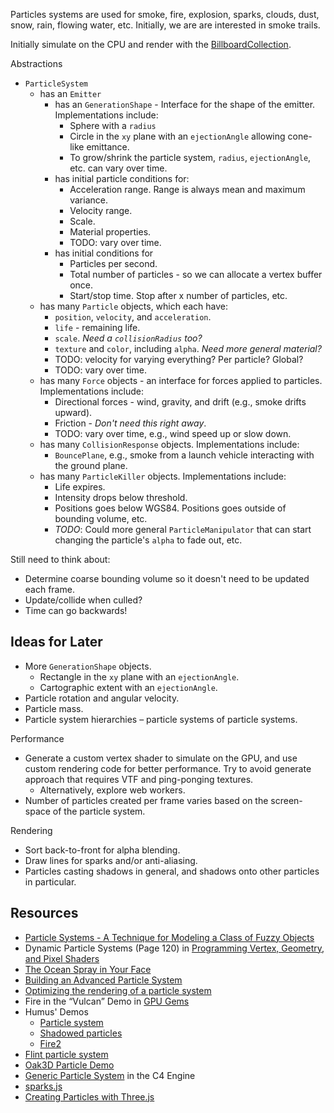 Particles systems are used for smoke, fire, explosion, sparks, clouds, dust, snow, rain, flowing water, etc.  Initially, we are are interested in smoke trails.

Initially simulate on the CPU and render with the [BillboardCollection](http://cesium.agi.com/Cesium/Build/Documentation/BillboardCollection.html).

Abstractions
* `ParticleSystem`
   * has an `Emitter`
      * has an `GenerationShape` - Interface for the shape of the emitter.  Implementations include:
         * Sphere with a `radius`
         * Circle in the `xy` plane with an `ejectionAngle` allowing cone-like emittance.
         * To grow/shrink the particle system, `radius`, `ejectionAngle`, etc. can vary over time.
      * has initial particle conditions for:
         * Acceleration range.  Range is always mean and maximum variance.
         * Velocity range.
         * Scale.
         * Material properties.
         * TODO: vary over time.
      * has initial conditions for
         * Particles per second.
         * Total number of particles - so we can allocate a vertex buffer once.
         * Start/stop time.  Stop after x number of particles, etc.
   * has many `Particle` objects, which each have:
      * `position`, `velocity`, and `acceleration`.
      * `life` - remaining life.
      * `scale`.  _Need a `collisionRadius` too?_
      * `texture` and `color`, including `alpha`.  _Need more general material?_
      * TODO: velocity for varying everything?  Per particle?  Global?
      * TODO: vary over time.
   * has many `Force` objects - an interface for forces applied to particles.  Implementations include:
      * Directional forces - wind, gravity, and drift (e.g., smoke drifts upward).
      * Friction - _Don't need this right away_.
      * TODO: vary over time, e.g., wind speed up or slow down.
   * has many `CollisionResponse` objects.  Implementations include:
      * `BouncePlane`, e.g., smoke from a launch vehicle interacting with the ground plane.
   * has many `ParticleKiller` objects.  Implementations include:
      * Life expires.
      * Intensity drops below threshold.
      * Positions goes below WGS84.  Positions goes outside of bounding volume, etc.
      * _TODO_: Could more general `ParticleManipulator` that can start changing the particle's `alpha` to fade out, etc.

Still need to think about:
* Determine coarse bounding volume so it doesn't need to be updated each frame.
* Update/collide when culled?
* Time can go backwards!

## Ideas for Later

* More `GenerationShape` objects.
   * Rectangle in the `xy` plane with an `ejectionAngle`.
   * Cartographic extent with an `ejectionAngle`.
* Particle rotation and angular velocity.
* Particle mass.
* Particle system hierarchies – particle systems of particle systems.

Performance
* Generate a custom vertex shader to simulate on the GPU, and use custom rendering code for better performance.  Try to avoid generate approach that requires VTF and ping-ponging textures.
   * Alternatively, explore web workers.
* Number of particles created per frame varies based on the screen-space of the particle system.

Rendering
* Sort back-to-front for alpha blending.
* Draw lines for sparks and/or anti-aliasing.
* Particles casting shadows in general, and shadows onto other particles in particular.

## Resources

* [Particle Systems  - A Technique  for Modeling  a  Class of Fuzzy Objects]( http://www.lri.fr/~mbl/ENS/IG2/devoir2/files/docs/fuzzyParticles.pdf)
* Dynamic Particle Systems (Page 120) in [Programming Vertex, Geometry, and Pixel Shaders](http://prelight.googlecode.com/files/Programming%20Vertex%20Geometry%20and%20Pixel%20Shaders.pdf)
* [The Ocean Spray in Your Face](http://www.lri.fr/~mbl/ENS/IG2/devoir2/files/docs/particles.pdf)
* [Building an Advanced Particle System](http://www.gamasutra.com/view/feature/131565/building_an_advanced_particle_.php)
* [Optimizing the rendering of a particle system](http://realtimecollisiondetection.net/blog/?p=91)
* Fire in the “Vulcan” Demo in [GPU Gems]( http://http.developer.nvidia.com/GPUGems/gpugems_ch06.html)
* Humus' Demos
   * [Particle system](http://www.humus.name/index.php?page=3D&ID=13)
   * [Shadowed particles](http://www.humus.name/index.php?page=3D&ID=15)
   * [Fire2](http://www.humus.name/index.php?page=3D&ID=48)
* [Flint particle system](http://flintparticles.org/)
* [Oak3D Particle Demo](http://www.oak3d.com/demo/Engine_Particle.html)
* [Generic Particle System](http://www.terathon.com/wiki/index.php/Generic_Particle_System) in the C4 Engine
* [sparks.js](https://github.com/zz85/sparks.js)
* [Creating Particles with Three.js](http://www.aerotwist.com/tutorials/creating-particles-with-three-js/)
